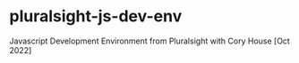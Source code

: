 # pluralsight-js-dev-env
Javascript Development Environment from Pluralsight with Cory House [Oct 2022]

